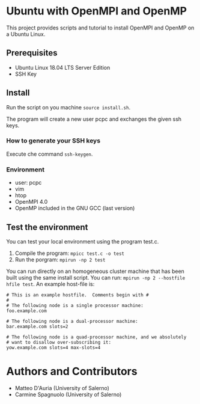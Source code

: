 # Ubuntu with OpenMPI and OpenMP

This project provides scripts and tutorial to install OpenMPI and OpenMP on a Ubuntu Linux.

## Prerequisites
 - Ubuntu Linux 18.04 LTS Server Edition
 - SSH Key
 
## Install

Run the script on you machine ```source install.sh```.

The program will create a new user pcpc and exchanges the given ssh keys.

### How to generate your SSH keys

Execute che command ```ssh-keygen```.

### Environment
- user: pcpc
- vim
- htop
- OpenMPI 4.0
- OpenMP included in the GNU GCC (last version)

## Test the environment

You can test your local environment using the program test.c.

1. Compile the program: ```mpicc test.c -o test```
2. Run the porgram: ```mpirun -np 2 test```

You can run directly on an homogeneous cluster machine that has been built using the same install script. You can run: ```mpirun -np 2 --hostfile hfile test```.
An example host-file is:
```
# This is an example hostfile.  Comments begin with #
#
# The following node is a single processor machine:
foo.example.com
 
# The following node is a dual-processor machine:
bar.example.com slots=2
 
# The following node is a quad-processor machine, and we absolutely
# want to disallow over-subscribing it:
yow.example.com slots=4 max-slots=4
```

# Authors and Contributors

- Matteo D'Auria (University of Salerno)
- Carmine Spagnuolo (University of Salerno)
